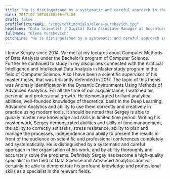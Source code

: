```yaml
---
title: "He is distinguished by a systematic and careful approach in the organisation of his work"
date: 2017-07-16T00:00:00+03:00
draft: false
profilePictureURL: "/img/testimonials/elena-yurshevich.jpg"
headline: "Data Scientist / Digital Data Associate Manager at Accenture"
fullName: "Elena Yurshevich"
pitchLine: "He is distinguished by a systematic and careful approach in the organisation of his work, and by ability thoroughly and accurately solve the problems."
---
```


I know Sergey since 2014. We met at my lectures about Computer Methods of Data Analysis under the Bachelor’s program of Computer Science. Further he continued to study in my disciplines connected with the Artificial Intelligence and Intellectual Data Analysis in Master study program in the field of Computer Science. Also I have been a scientific supervisor of his master thesis, that was brilliantly defended in 2017. The topic of this thesis was Anomaly Identification in the Dynamic Environments Using Methods of Advanced Analytics. For all the time of our acquaintance, I watched his personal and professional growth. He demonstrated brilliant analytical abilities, well-founded knowledge of theoretical basis in the Deep Learning, Advanced Analytics and ability to use them correctly and creatively in practice using modern tools. It should be noted that Sergey is able to quickly master new knowledge and skills in limited time period. Writing his master work, Sergey demonstrated abilities and skills of time management, the ability to correctly set tasks, stress resistance, ability to plan and manage the processes, independence and ability to present the results in front of the audience on scientific and professional conferences completely and systematically. He is distinguished by a systematic and careful approach in the organisation of his work, and by ability thoroughly and accurately solve the problems. Definitely Sergey has become a high-quality specialist in the field of Data Science and Advanced Analytics and will certainly be able to demonstrate his profound knowledge and professional skills as a specialist in the relevant fields.
